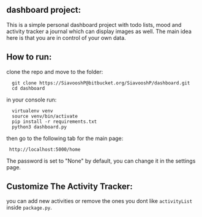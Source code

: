 dashboard project:
----------
This is a simple personal dashboard project with todo lists, mood and activity tracker a journal which can display images as well. The main idea here is that you are in control of your own data.

How to run:
----------
clone the repo and move to the folder:

      git clone https://SiavooshP@bitbucket.org/SiavooshP/dashboard.git
      cd dashboard

in your console run:

      virtualenv venv
      source venv/bin/activate
      pip install -r requirements.txt
      python3 dashboard.py

then go to the following tab for the main page:

     http://localhost:5000/home

The password is set to "None" by default, you can change it in the settings page.

Customize The Activity Tracker:
----------
you can add new activities or remove the ones you dont like `activityList` inside `package.py`.
